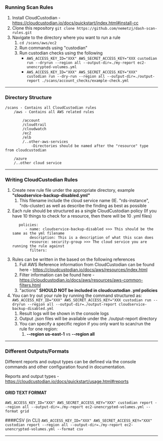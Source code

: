 ### Running Scan Rules
1. Install CloudCustodian - https://cloudcustodian.io/docs/quickstart/index.html#install-cc
2. Clone this repository ```git clone https://github.com/nemetzj/dash-scan-rules.git```
3. Navigate to the directory where you want to run a rule
    1. ```cd /scans/aws/ec2```
    2. Run commands using "custodian"
    3. Run custodian checks using the following 
       - ```AWS_ACCESS_KEY_ID="XXX" AWS_SECRET_ACCESS_KEY="XXX custodian run --dryrun --region all --output-dir=./my-report ec2-unencrypted-volumes.yml```
       - ```AWS_ACCESS_KEY_ID="XXX" AWS_SECRET_ACCESS_KEY="XXX" custodian run --dry-run --region all --output-dir=./output-report ./scans/account_checks/example-check.yml```


<hr>

### Directory Structure
```
/scans - Contains all CloudCustodian rules
    /aws - Contains all AWS related rules
        
        /account
        /cloudtrail
        /cloudwatch
        /ec2
        /elb
        /..other-aws-services
            -Directories should be named after the "resource" type from cloudcustodian

    /azure
    /..other cloud service
```

<hr>

### Writing CloudCustodian Rules
1. Create new rule file under the appropriate directory, example **"cloudservice-backup-disabled.yml"** 
    1. This filename include the cloud service name (IE. "rds-instance", "rds-cluster) as well as describe the finding as best as possible
2. Each rule should be structured as a single CloudCustodian policy (If you have 10 things to check for a resource, then there will be 10 .yml files) 
   ```
      policies:
         - name: cloudservice-backup-disabled >>> This should be the same as the yml filename
           description: This is a description of what this scan does
           resource: security-group >>> The cloud service you are running the rule against
           filters:
   ```
3. Rules can be written in the based on the following references
    1. Full AWS Reference information  from CloudCustodian can be found here - https://cloudcustodian.io/docs/aws/resources/index.html    
    2. Filter information can be found here - https://cloudcustodian.io/docs/aws/resources/aws-common-filters.html    
    3. "actions" **SHOULD NOT be included in cloudcustodian .yml policies**
4. You can try out your rule by running the command structured as: ```AWS_ACCESS_KEY_ID="XXX" AWS_SECRET_ACCESS_KEY="XXX custodian run --dryrun --region all --output-dir=./output-report cloudservice-backup-disabled.yml```
    1. Result logs will be shown in the console logs
    2. Output .json files will be available under the ./output-report directory
    3. You can specify a specific region if you only want to scan/run the rule for one region: 
        1. **--region us-east-1** vs **--region all** 


<hr>


### Different Outputs/Formats
Different reports and output types can be defined via the console commands and other configuration found in documentation. 

Reports and output types - https://cloudcustodian.io/docs/quickstart/usage.html#reports

#### GRID TEXT FORMAT
```AWS_ACCESS_KEY_ID="XXX" AWS_SECRET_ACCESS_KEY="XXX" custodian report --region all --output-dir=./my-report ec2-unencrypted-volumes.yml --format grid```

####CSV (in CLI)
```AWS_ACCESS_KEY_ID="XXX" AWS_SECRET_ACCESS_KEY="XXX" custodian report --region all --output-dir=./my-report ec2-unencrypted-volumes.yml --format csv```


<hr>
